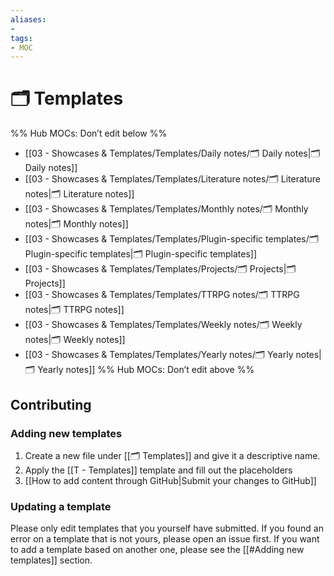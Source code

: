 ```yaml
---
aliases:
- 
tags: 
- MOC
---
```


# 🗂️ Templates

%% Hub MOCs: Don’t edit below  %%
-  [[03 - Showcases & Templates/Templates/Daily notes/🗂️ Daily notes|🗂️ Daily notes]]
-  [[03 - Showcases & Templates/Templates/Literature notes/🗂️ Literature notes|🗂️ Literature notes]]
-  [[03 - Showcases & Templates/Templates/Monthly notes/🗂️ Monthly notes|🗂️ Monthly notes]]
-  [[03 - Showcases & Templates/Templates/Plugin-specific templates/🗂️ Plugin-specific templates|🗂️ Plugin-specific templates]]
-  [[03 - Showcases & Templates/Templates/Projects/🗂️ Projects|🗂️ Projects]]
-  [[03 - Showcases & Templates/Templates/TTRPG notes/🗂️ TTRPG notes|🗂️ TTRPG notes]]
-  [[03 - Showcases & Templates/Templates/Weekly notes/🗂️ Weekly notes|🗂️ Weekly notes]]
-  [[03 - Showcases & Templates/Templates/Yearly notes/🗂️ Yearly notes|🗂️ Yearly notes]]
%% Hub MOCs: Don’t edit above  %%


## Contributing

### Adding new templates

1. Create a new file under [[🗂️ Templates]] and give it a descriptive name.
2. Apply the [[T - Templates]] template and fill out the placeholders
3. [[How to add content through GitHub|Submit your changes to GitHub]]

### Updating a template

Please only edit templates that you yourself have submitted. If you found an error on a template that is not yours, please open an issue first.
If you want to add a template based on another one, please see the [[#Adding new templates]] section.
